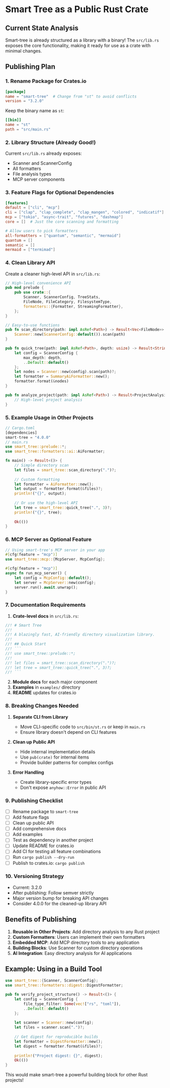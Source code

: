 # Smart Tree as a Public Rust Crate

## Current State Analysis

Smart-tree is already structured as a library with a binary! The `src/lib.rs` exposes the core functionality, making it ready for use as a crate with minimal changes.

## Publishing Plan

### 1. Rename Package for Crates.io
```toml
[package]
name = "smart-tree"  # Change from "st" to avoid conflicts
version = "3.2.0"
```

Keep the binary name as `st`:
```toml
[[bin]]
name = "st"
path = "src/main.rs"
```

### 2. Library Structure (Already Good!)
Current `src/lib.rs` already exposes:
- Scanner and ScannerConfig
- All formatters
- File analysis types
- MCP server components

### 3. Feature Flags for Optional Dependencies
```toml
[features]
default = ["cli", "mcp"]
cli = ["clap", "clap_complete", "clap_mangen", "colored", "indicatif"]
mcp = ["tokio", "async-trait", "futures", "dashmap"]
core = []  # Just the core scanning and formatting

# Allow users to pick formatters
all-formatters = ["quantum", "semantic", "mermaid"]
quantum = []
semantic = []
mermaid = ["termimad"]
```

### 4. Clean Library API

Create a cleaner high-level API in `src/lib.rs`:

```rust
// High-level convenience API
pub mod prelude {
    pub use crate::{
        Scanner, ScannerConfig, TreeStats,
        FileNode, FileCategory, FilesystemType,
        formatters::{Formatter, StreamingFormatter},
    };
}

// Easy-to-use functions
pub fn scan_directory(path: impl AsRef<Path>) -> Result<Vec<FileNode>> {
    Scanner::new(ScannerConfig::default()).scan(path)
}

pub fn quick_tree(path: impl AsRef<Path>, depth: usize) -> Result<String> {
    let config = ScannerConfig {
        max_depth: depth,
        ..Default::default()
    };
    let nodes = Scanner::new(config).scan(path)?;
    let formatter = SummaryAiFormatter::new();
    formatter.format(&nodes)
}

pub fn analyze_project(path: impl AsRef<Path>) -> Result<ProjectAnalysis> {
    // High-level project analysis
}
```

### 5. Example Usage in Other Projects

```rust
// Cargo.toml
[dependencies]
smart-tree = "4.0.0"
// main.rs
use smart_tree::prelude::*;
use smart_tree::formatters::ai::AiFormatter;

fn main() -> Result<()> {
    // Simple directory scan
    let files = smart_tree::scan_directory(".")?;
    
    // Custom formatting
    let formatter = AiFormatter::new();
    let output = formatter.format(&files)?;
    println!("{}", output);
    
    // Or use the high-level API
    let tree = smart_tree::quick_tree(".", 3)?;
    println!("{}", tree);
    
    Ok(())
}
```

### 6. MCP Server as Optional Feature

```rust
// Using smart-tree's MCP server in your app
#[cfg(feature = "mcp")]
use smart_tree::mcp::{McpServer, McpConfig};

#[cfg(feature = "mcp")]
async fn run_mcp_server() {
    let config = McpConfig::default();
    let server = McpServer::new(config);
    server.run().await.unwrap();
}
```

### 7. Documentation Requirements

1. **Crate-level docs** in `src/lib.rs`:
```rust
//! # Smart Tree
//! 
//! A blazingly fast, AI-friendly directory visualization library.
//! 
//! ## Quick Start
//! ```
//! use smart_tree::prelude::*;
//! 
//! let files = smart_tree::scan_directory(".")?;
//! let tree = smart_tree::quick_tree(".", 3)?;
//! ```
```

2. **Module docs** for each major component
3. **Examples** in `examples/` directory
4. **README** updates for crates.io

### 8. Breaking Changes Needed

1. **Separate CLI from Library**
   - Move CLI-specific code to `src/bin/st.rs` or keep in `main.rs`
   - Ensure library doesn't depend on CLI features

2. **Clean up Public API**
   - Hide internal implementation details
   - Use `pub(crate)` for internal items
   - Provide builder patterns for complex configs

3. **Error Handling**
   - Create library-specific error types
   - Don't expose `anyhow::Error` in public API

### 9. Publishing Checklist

- [ ] Rename package to `smart-tree`
- [ ] Add feature flags
- [ ] Clean up public API
- [ ] Add comprehensive docs
- [ ] Add examples
- [ ] Test as dependency in another project
- [ ] Update README for crates.io
- [ ] Add CI for testing all feature combinations
- [ ] Run `cargo publish --dry-run`
- [ ] Publish to crates.io: `cargo publish`

### 10. Versioning Strategy

- Current: 3.2.0
- After publishing: Follow semver strictly
- Major version bump for breaking API changes
- Consider 4.0.0 for the cleaned-up library API

## Benefits of Publishing

1. **Reusable in Other Projects**: Add directory analysis to any Rust project
2. **Custom Formatters**: Users can implement their own formatters
3. **Embedded MCP**: Add MCP directory tools to any application
4. **Building Blocks**: Use Scanner for custom directory operations
5. **AI Integration**: Easy directory analysis for AI applications

## Example: Using in a Build Tool

```rust
use smart_tree::{Scanner, ScannerConfig};
use smart_tree::formatters::digest::DigestFormatter;

pub fn verify_project_structure() -> Result<()> {
    let config = ScannerConfig {
        file_type_filter: Some(vec!["rs", "toml"]),
        ..Default::default()
    };
    
    let scanner = Scanner::new(config);
    let files = scanner.scan(".")?;
    
    // Get digest for reproducible builds
    let formatter = DigestFormatter::new();
    let digest = formatter.format(&files)?;
    
    println!("Project digest: {}", digest);
    Ok(())
}
```

This would make smart-tree a powerful building block for other Rust projects!